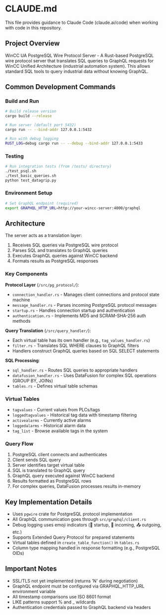 # CLAUDE.md

This file provides guidance to Claude Code (claude.ai/code) when working with code in this repository.

## Project Overview

WinCC UA PostgreSQL Wire Protocol Server - A Rust-based PostgreSQL wire protocol server that translates SQL queries to GraphQL requests for WinCC Unified Architecture (industrial automation system). This allows standard SQL tools to query industrial data without knowing GraphQL.

## Common Development Commands

### Build and Run
```bash
# Build release version
cargo build --release

# Run server (default port 5432)
cargo run -- --bind-addr 127.0.0.1:5432

# Run with debug logging
RUST_LOG=debug cargo run -- --debug --bind-addr 127.0.0.1:5433
```

### Testing
```bash
# Run integration tests (from /tests/ directory)
./test_psql.sh
./test_basic_queries.sh
python test_datagrip.py
```

### Environment Setup
```bash
# Set GraphQL endpoint (required)
export GRAPHQL_HTTP_URL=http://your-wincc-server:4000/graphql
```

## Architecture

The server acts as a translation layer:
1. Receives SQL queries via PostgreSQL wire protocol
2. Parses SQL and translates to GraphQL queries
3. Executes GraphQL queries against WinCC backend
4. Formats results as PostgreSQL responses

### Key Components

**Protocol Layer** (`/src/pg_protocol/`):
- `connection_handler.rs` - Manages client connections and protocol state machine
- `message_handler.rs` - Parses incoming PostgreSQL protocol messages
- `startup.rs` - Handles connection startup and authentication
- `authentication.rs` - Implements MD5 and SCRAM-SHA-256 auth methods

**Query Translation** (`/src/query_handler/`):
- Each virtual table has its own handler (e.g., `tag_values_handler.rs`)
- `filter.rs` - Translates SQL WHERE clauses to GraphQL filters
- Handlers construct GraphQL queries based on SQL SELECT statements

**SQL Processing**:
- `sql_handler.rs` - Routes SQL queries to appropriate handlers
- `datafusion_handler.rs` - Uses DataFusion for complex SQL operations (GROUP BY, JOINs)
- `tables.rs` - Defines virtual table schemas

### Virtual Tables

- `tagvalues` - Current values from PLCs/tags
- `loggedtagvalues` - Historical tag data with timestamp filtering
- `activealarms` - Currently active alarms
- `loggedalarms` - Historical alarm data
- `tag_list` - Browse available tags in the system

### Query Flow

1. PostgreSQL client connects and authenticates
2. Client sends SQL query
3. Server identifies target virtual table
4. SQL is translated to GraphQL query
5. GraphQL query executed against WinCC backend
6. Results formatted as PostgreSQL rows
7. For complex queries, DataFusion processes results in-memory

## Key Implementation Details

- Uses `pgwire` crate for PostgreSQL protocol implementation
- All GraphQL communication goes through `src/graphql/client.rs`
- Debug logging uses emoji indicators (🚀 startup, 📨 incoming, 📤 outgoing, etc.)
- Supports Extended Query Protocol for prepared statements
- Virtual tables defined in `create_table_function()` in `tables.rs`
- Column type mapping handled in response formatting (e.g., PostgreSQL OIDs)

## Important Notes

- SSL/TLS not yet implemented (returns 'N' during negotiation)
- GraphQL endpoint must be configured via GRAPHQL_HTTP_URL environment variable
- All timestamp comparisons use ISO 8601 format
- LIKE patterns support % and _ wildcards
- Authentication credentials passed to GraphQL backend via headers